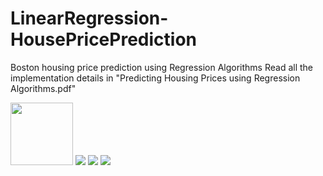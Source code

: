 # LinearRegression-HousePricePrediction
Boston housing price prediction using Regression Algorithms
Read all the implementation details in "Predicting Housing Prices using Regression Algorithms.pdf"


<img src="https://raw.githubusercontent.com/thenomaniqbal/LinearRegression-HousePricePrediction/master/plots/predictions_vs_ytest.png" width="100">

<img src="https://raw.githubusercontent.com/thenomaniqbal/LinearRegression-HousePricePrediction/master/plots/model_mse_scores.png">

<img src="https://raw.githubusercontent.com/thenomaniqbal/LinearRegression-HousePricePrediction/master/plots/feature_importance.png">

<img src="https://raw.githubusercontent.com/thenomaniqbal/LinearRegression-HousePricePrediction/master/plots/pairplot.png">
